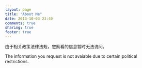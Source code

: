 ```yaml
---
layout: page
title: "About Me"
date: 2013-10-03 23:40
comments: true
sharing: true
footer: true
---
```


由于相关政策法律法规，您察看的信息暂时无法访问。

The information you request is not avaiable due to certain political restrictions.
